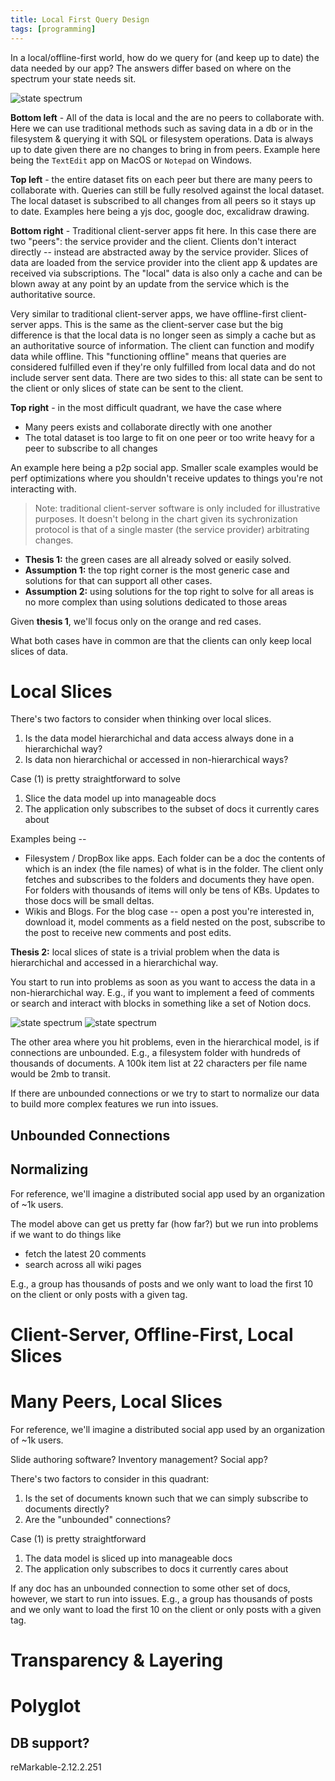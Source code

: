 ```yaml
---
title: Local First Query Design
tags: [programming]
---
```


In a local/offline-first world, how do we query for (and keep up to date) the data needed by our app? The answers differ based on where on the spectrum your state needs sit.

![state spectrum](../docs/blog-assets/local-first-querying/spectrum.png)

**Bottom left** - All of the data is local and the are no peers to collaborate with. Here we can use traditional methods such as saving data in a db or in the filesystem & querying it with SQL or filesystem operations. Data is always up to date given there are no changes to bring in from peers. Example here being the `TextEdit` app on MacOS or `Notepad` on Windows.

**Top left** - the entire dataset fits on each peer but there are many peers to collaborate with. Queries can still be fully resolved against the local dataset. The local dataset is subscribed to all changes from all peers so it stays up to date. Examples here being a yjs doc, google doc, excalidraw drawing.

**Bottom right** -
Traditional client-server apps fit here. In this case there are two "peers": the service provider and the client. Clients don't interact directly -- instead are abstracted away by the service provider. Slices of data are loaded from the service provider into the client app & updates are received via subscriptions. The "local" data is also only a cache and can be blown away at any point by an update from the service which is the authoritative source.

Very similar to traditional client-server apps, we have offline-first client-server apps. This is the same as the client-server case but the big difference is that the local data is no longer seen as simply a cache but as an authoritative source of information. The client can function and modify data while offline. This "functioning offline" means that queries are considered fulfilled even if they're only fulfilled from local data and do not include server sent data. There are two sides to this: all state can be sent to the client or only slices of state can be sent to the client.

**Top right** - in the most difficult quadrant, we have the case where
- Many peers exists and collaborate directly with one another
- The total dataset is too large to fit on one peer or too write heavy for a peer to subscribe to all changes

An example here being a p2p social app. Smaller scale examples would be perf optimizations where you shouldn't receive updates to things you're not interacting with.

> Note: traditional client-server software is only included for illustrative purposes. It doesn't belong in the chart given its sychronization protocol is that of a single master (the service provider) arbitrating changes.

- **Thesis 1:** the green cases are all already solved or easily solved. 
- **Assumption 1:** the top right corner is the most generic case and solutions for that can support all other cases.
- **Assumption 2:** using solutions for the top right to solve for all areas is no more complex than using solutions dedicated to those areas

Given **thesis 1**, we'll focus only on the orange and red cases.

What both cases have in common are that the clients can only keep local slices of data.

# Local Slices

There's two factors to consider when thinking over local slices.
1. Is the data model hierarchichal and data access always done in a hierarchichal way?
2. Is data non hierarchichal or accessed in non-hierarchical ways?

Case (1) is pretty straightforward to solve
1. Slice the data model up into manageable docs
2. The application only subscribes to the subset of docs it currently cares about

Examples being --

- Filesystem / DropBox like apps. Each folder can be a doc the contents of which is an index (the file names) of what is in the folder. The client only fetches and subscribes to the folders and documents they have open. For folders with thousands of items will only be tens of KBs. Updates to those docs will be small deltas.
- Wikis and Blogs. For the blog case -- open a post you're interested in, download it, model comments as a field nested on the post, subscribe to the post to receive new comments and post edits.

**Thesis 2:** local slices of state is a trivial problem when the data is hierarchichal and accessed in a hierarchichal way.

You start to run into problems as soon as you want to access the data in a non-hierarchichal way. E.g., if you want to implement a feed of comments or search and interact with blocks in something like a set of Notion docs.

![state spectrum](../docs/blog-assets/local-first-querying/comment-search.png)
![state spectrum](../docs/blog-assets/local-first-querying/block-search.png)

The other area where you hit problems, even in the hierarchical model, is if connections are unbounded. E.g., a filesystem folder with hundreds of thousands of documents. A 100k item list at 22 characters per file name would be 2mb to transit. 

If there are unbounded connections or we try to start to normalize our data to build more complex features we run into issues.

## Unbounded Connections



## Normalizing

For reference, we'll imagine a distributed social app used by an organization of ~1k users.

The model above can get us pretty far (how far?) but we run into problems if we want to do things like
- fetch the latest 20 comments
- search across all wiki pages


E.g., a group has thousands of posts and we only want to load the first 10 on the client or only posts with a given tag.

# Client-Server, Offline-First, Local Slices



# Many Peers, Local Slices

For reference, we'll imagine a distributed social app used by an organization of ~1k users.

Slide authoring software? Inventory management? Social app?

There's two factors to consider in this quadrant:
1. Is the set of documents known such that we can simply subscribe to documents directly?
2. Are the "unbounded" connections?

Case (1) is pretty straightforward
1. The data model is sliced up into manageable docs
2. The application only subscribes to docs it currently cares about

If any doc has an unbounded connection to some other set of docs, however, we start to run into issues. E.g., a group has thousands of posts and we only want to load the first 10 on the client or only posts with a given tag.



# Transparency & Layering

# Polyglot

## DB support?

reMarkable-2.12.2.251